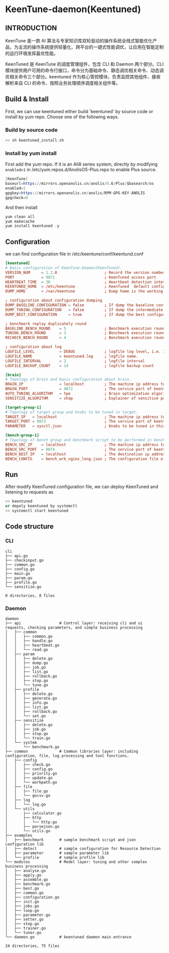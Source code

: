 # KeenTune-daemon(Keentuned)
## INTRODUCTION
KeenTune 是一款 AI 算法与专家知识库双轮驱动的操作系统全栈式智能优化产品，为主流的操作系统提供轻量化、跨平台的一键式性能调优，让应用在智能定制的运行环境发挥最优性能。

KeenTuned 是 KeenTune 的调度管理组件，包含 CLI 和 Daemon 两个部分。CLI 模块提供用户可用的命令行接口，命令分为基础命令、静态调优相关命令、动态调优相关命令三个部分。keentuned 作为核心管控模块，负责监控其他组件、接收解析来自 CLI 的命令、按照业务处理顺序调度相关组件等。

## Build & Install
First, we can use keentuned either build 'keentuned' by source code or install by yum repo. Choose one of the following ways.

### Build by source code
```s
>> sh keentuned_install.sh
``` 
### Install by yum install
First add the yum repo. If it is an Ali8 series system, directly by modifying `enabled=1` in /etc/yum.repos.d/AnolisOS-Plus.repo to enable Plus source.
```s
[KeenTune]
baseurl=https://mirrors.openanolis.cn/anolis/8.6/Plus/$basearch/os
enabled=1
gpgkey=https://mirrors.openanolis.cn/anolis/RPM-GPG-KEY-ANOLIS
gpgcheck=0
```
And then install
```s
yum clean all
yum makecache
yum install keentuned -y
```

## Configuration
we can find configuration file in /etc/keentune/conf/keentund.conf
```conf
[keentuned]
# Basic configuration of KeenTune-Daemon(KeenTuned).
VERSION_NUM     = 1.3.0                     ; Record the version number of keentune
PORT            = 9871                      ; KeenTuned access port
HEARTBEAT_TIME  = 30                        ; Heartbeat detection interval(unit: seconds), recommended value 30
KEENTUNED_HOME  = /etc/keentune             ; KeenTuned  default configuration root location
DUMP_HOME       = /var/keentune             ; Dump home is the working directory for KeenTune job execution result

; configuration about configuration dumping
DUMP_BASELINE_CONFIGURATION = false         ; If dump the baseline configuration.
DUMP_TUNING_CONFIGURATION   = false         ; If dump the intermediate configuration.
DUMP_BEST_CONFIGURATION     = true          ; If dump the best configuration.

; benchmark replay duplicately round
BASELINE_BENCH_ROUND    = 5                 ; Benchmark execution rounds of baseline
TUNING_BENCH_ROUND      = 3                 ; Benchmark execution rounds during tuning execution
RECHECK_BENCH_ROUND     = 4                 ; Benchmark execution rounds after tuning for recheck

; configuration about log
LOGFILE_LEVEL           = DEBUG             ; logfile log level, i.e. INFO, DEBUG, WARN, FATAL
LOGFILE_NAME            = keentuned.log     ; logfile name.
LOGFILE_INTERVAL        = 2                 ; logfile interval
LOGFILE_BACKUP_COUNT    = 14                ; logfile backup count

[brain]
# Topology of brain and basic configuration about brain.
BRAIN_IP                = localhost         ; The machine ip address to depoly keentune-brain.
BRAIN_PORT              = 9872              ; The service port of keentune-brain.
AUTO_TUNING_ALGORITHM   = tpe               ; Brain optimization algorithm. i.e. tpe, hord, random
SENSITIZE_ALGORITHM     = shap              ; Explainer of sensitive parameter training. i.e. shap, lasso, univariate

[target-group-1]
# Topology of target group and knobs to be tuned in target.
TARGET_IP   = localhost                     ; The machine ip address to depoly keentune-target.
TARGET_PORT = 9873                          ; The service port of keentune-target.
PARAMETER   = sysctl.json                   ; Knobs to be tuned in this target

[bench-group-1]
# Topology of bench group and benchmark script to be performed in bench.
BENCH_SRC_IP    = localhost                 ; The machine ip address to depoly keentune-bench.
BENCH_SRC_PORT  = 9874                      ; The service port of keentune-bench.
BENCH_DEST_IP   = localhost                 ; The destination ip address in benchmark workload.
BENCH_CONFIG    = bench_wrk_nginx_long.json ; The configuration file of benchmark to be performed

```

## Run
After modify KeenTuned configuration file, we can deploy KeenTuned and listening to requests as
```s
>> keentuned
or depoly keentuned by systemctl
>> systemctl start keentuned
```

## Code structure
### CLI
```
cli
├── api.go
├── checkinput.go
├── common.go
├── config.go
├── main.go
├── param.go
├── profile.go
└── sensitize.go

0 directories, 8 files
```
### Daemon
```
daemon
├── api                 # Control layer: receiving cli and ui requests, checking parameters, and simple business processing
│   ├── common
│   │   ├── common.go
│   │   ├── handle.go
│   │   ├── heartbeat.go
│   │   └── read.go
│   ├── param
│   │   ├── delete.go
│   │   ├── dump.go
│   │   ├── job.go
│   │   ├── list.go
│   │   ├── rollback.go
│   │   ├── stop.go
│   │   └── tune.go
│   ├── profile
│   │   ├── delete.go
│   │   ├── generate.go
│   │   ├── info.go
│   │   ├── list.go
│   │   ├── rollback.go
│   │   └── set.go
│   ├── sensitize
│   │   ├── delete.go
│   │   ├── job.go
│   │   ├── stop.go
│   │   └── train.go
│   └── system
│       └── benchmark.go
├── common              # Common libraries layer: including configuration, file, log processing and tool functions.
│   ├── config
│   │   ├── check.go
│   │   ├── config.go
│   │   ├── priority.go
│   │   ├── update.go
│   │   └── workpath.go
│   ├── file
│   │   ├── file.go
│   │   └── gocsv.go
│   ├── log
│   │   └── log.go
│   └── utils
│       ├── calculator.go
│       ├── http
│       │   └── http.go
│       ├── parsejson.go
│       └── utils.go
├── examples
│   ├── benchmark       # sample benchmark script and json configuration lib
│   ├── detect          # sample configuration for Resource Detection
│   ├── parameter       # sample parameter lib 
│   └── profile         # sample profile lib
└── modules             # Model layer: tuning and other complex business processing
│   ├── analyse.go
│   ├── apply.go
│   ├── assemble.go
│   ├── benchmark.go
│   ├── best.go
│   ├── common.go
│   ├── configuration.go
│   ├── init.go
│   ├── jobs.go
│   ├── loop.go
│   ├── parameter.go
│   ├── setter.go
│   ├── stop.go
│   ├── trainer.go
│   └── tuner.go
└── daemon.go           # keentuned daemon main entrance

24 directories, 75 files
```
